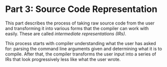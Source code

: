 # Part 3: Source Code Representation

This part describes the process of taking raw source code from the user and
transforming it into various forms that the compiler can work with easily.
These are called _intermediate representations (IRs)_.

This process starts with compiler understanding what the user has asked for:
parsing the command line arguments given and determining what it is to compile.
After that, the compiler transforms the user input into a series of IRs that
look progressively less like what the user wrote.
